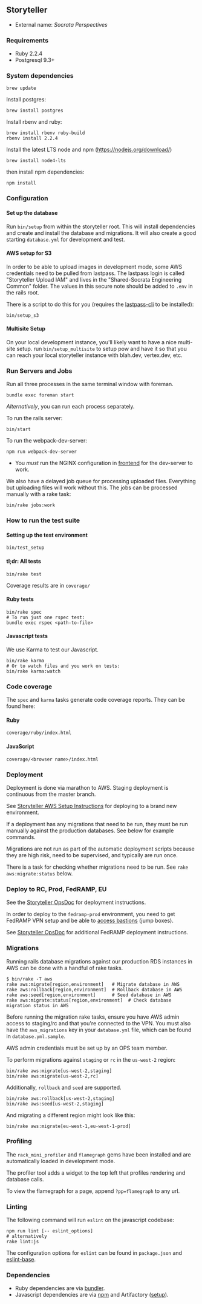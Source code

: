 ## Storyteller
- External name: _Socrata Perspectives_

### Requirements
* Ruby 2.2.4
* Postgresql 9.3+

### System dependencies

```
brew update
```

Install postgres:

```
brew install postgres
```

Install rbenv and ruby:

```
brew install rbenv ruby-build
rbenv install 2.2.4
```

Install the latest LTS node and npm (https://nodejs.org/download/)

```
brew install node4-lts
```

then install npm dependencies:

```
npm install
```

### Configuration

#### Set up the database

Run `bin/setup` from within the storyteller root. This will install
dependencies and create and install the database and migrations. It will also
create a good starting `database.yml` for development and test.

#### AWS setup for S3

In order to be able to upload images in development mode, some AWS credentials need
to be pulled from lastpass. The lastpass login is called "Storyteller Upload IAM"
and lives in the "Shared-Socrata Engineering Common" folder. The values in this
secure note should be added to `.env` in the rails root.

There is a script to do this for you (requires the [lastpass-cli](https://github.com/LastPass/lastpass-cli) to be
installed):
```
bin/setup_s3
```

#### Multisite Setup

On your local development instance, you'll likely want to have a nice multi-site
setup. run `bin/setup_multisite` to setup pow and have it so that you can reach
your local storyteller instance with blah.dev, vertex.dev, etc.

### Run Servers and Jobs

Run all three processes in the same terminal window with foreman.
```
bundle exec foreman start
```

*Alternatively*, you can run each process separately.

To run the rails server:
```
bin/start
```

To run the webpack-dev-server:
```
npm run webpack-dev-server
```
- You *must* run the NGINX configuration in [frontend](https://github.com/socrata/frontend) for the dev-server to work.

We also have a delayed job queue for processing uploaded files. Everything but uploading files
will work without this. The jobs can be processed manually with a rake task:
```
bin/rake jobs:work
```

### How to run the test suite

#### Setting up the test environment

`bin/test_setup`

#### tl;dr: All tests

`bin/rake test`

Coverage results are in ```coverage/```

#### Ruby tests

```shell
bin/rake spec
# To run just one rspec test:
bundle exec rspec <path-to-file>
```

#### Javascript tests

We use Karma to test our Javascript.

```shell
bin/rake karma
# Or to watch files and you work on tests:
bin/rake karma:watch
```

### Code coverage
The ```spec``` and ```karma``` tasks generate code coverage reports. They can be found here:

#### Ruby
```
coverage/ruby/index.html
```

#### JavaScript
```
coverage/<browser name>/index.html
```

### Deployment

Deployment is done via marathon to AWS. Staging deployment is continuous from
the master branch.

See [Storyteller AWS Setup Instructions](https://docs.google.com/document/d/1ZTsUNw3JxbQozdjq69NdnOD1dLYMpzDfQsoolGV-Wb8/edit#heading=h.w14ab4sv58p0) for deploying to a brand new environment.

If a deployment has any migrations that need to be run, they must be run
manually against the production databases. See below for example commands.

Migrations are not run as part of the automatic deployment scripts because
they are high risk, need to be supervised, and typically are run once.

There is a task for checking whether migrations need to be run. See `rake aws:migrate:status` below.

### Deploy to RC, Prod, FedRAMP, EU

See the [Storyteller OpsDoc](https://docs.google.com/document/d/1Yo7VUCnDGlAImuIPnZhazoQ7heY2krUTD_iOxX0Q8MI) for deployment instructions.

In order to deploy to the `fedramp-prod` environment, you need to get FedRAMP VPN setup and be able to [access bastions](https://docs.google.com/document/d/1BNjUz3Q_DU2q1iDLeY5vk84GwXBDGj5vQQJdeBXpQ-Y/edit#) (jump boxes).

See [Storyteller OpsDoc](https://docs.google.com/document/d/1ZTsUNw3JxbQozdjq69NdnOD1dLYMpzDfQsoolGV-Wb8/edit#heading=h.l0gnqlmtrqxj) for additional FedRAMP deployment instructions.

### Migrations

Running rails database migrations against our production RDS
instances in AWS can be done with a handful of rake tasks.

```
$ bin/rake -T aws
rake aws:migrate[region,environment]   # Migrate database in AWS
rake aws:rollback[region,environment]  # Rollback database in AWS
rake aws:seed[region,environment]      # Seed database in AWS
rake aws:migrate:status[region,environment]  # Check database migration status in AWS
```

Before running the migration rake tasks, ensure you have AWS admin access to staging/rc
and that you're connected to the VPN. You must also have the `aws_migrations` key in
your `database.yml` file, which can be found in `database.yml.sample`.

AWS admin credentials must be set up by an OPS team member.

To perform migrations against `staging` or `rc` in the `us-west-2` region:

```
bin/rake aws:migrate[us-west-2,staging]
bin/rake aws:migrate[us-west-2,rc]
```

Additionally, `rollback` and `seed` are supported.

```
bin/rake aws:rollback[us-west-2,staging]
bin/rake aws:seed[us-west-2,staging]
```

And migrating a different region might look like this:

```
bin/rake aws:migrate[eu-west-1,eu-west-1-prod]
```

### Profiling

The `rack_mini_profiler` and `flamegraph` gems have been installed and are automatically
loaded in development mode.

The profiler tool adds a widget to the top left that profiles rendering and database calls.

To view the flamegraph for a page, append `?pp=flamegraph` to any url.

### Linting

The following command will run `eslint` on the javascript codebase:

```shell
npm run lint [-- eslint_options]
# alternatively
rake lint:js
```
The configuration options for `eslint` can be found in `package.json` and [eslint-base](https://github.com/socrata/eslint-base).

### Dependencies

- Ruby dependencies are via [bundler](http://bundler.io/).
- Javascript dependencies are via [npm](https://npmjs.org) and Artifactory ([setup](https://docs.google.com/document/d/1KihQV3-UBfZEOKIInsQlloESR6NLck8RuP4BUKzX_Y8)).
